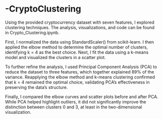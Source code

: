 # -CryptoClustering
Using the provided cryptocurrency dataset with seven features, I explored clustering techniques. The analysis, visualizations, and code can be found in Crypto_Clustering.ipynb.

First, I normalized the data using StandardScaler() from scikit-learn. I then applied the elbow method to determine the optimal number of clusters, identifying k = 4 as the best choice. Next, I fit the data using a k-means model and visualized the clusters in a scatter plot.

To further refine the analysis, I used Principal Component Analysis (PCA) to reduce the dataset to three features, which together explained 89% of the variance. Reapplying the elbow method and k-means clustering confirmed that k = 4 remained the optimal choice, validating PCA’s effectiveness in preserving the data’s structure.

Finally, I compared the elbow curves and scatter plots before and after PCA. While PCA helped highlight outliers, it did not significantly improve the distinction between clusters 0 and 3, at least in the two-dimensional visualization.